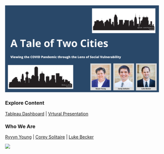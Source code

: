 ![](https://github.com/SVI-Capstone/a_tale_of_two_cities.github.io/blob/main/Corey's%20Slides.png)
### Explore Content
[Tableau Dashboard]()   |   [Vrtural Presentation]()
### Who We Are
[Ryvyn Young](https://github.com/RyvynYoung)   |   [Corey Solitaire](https://github.com/CSolitaire)   |   [Luke Becker](https://github.com/lukewbecker)

![](https://www.networkstraining.com/wp-content/uploads/2018/08/What-is-Cisco-Switch-VLAN-Interface-SVI-Configuration.jpg)
